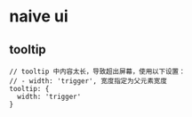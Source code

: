 # naive ui

## tooltip

```
// tooltip 中内容太长，导致超出屏幕，使用以下设置：
// - width: 'trigger', 宽度指定为父元素宽度  
tooltip: {
  width: 'trigger'
}
```
